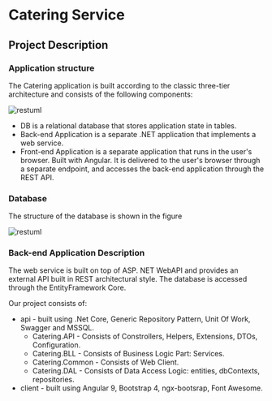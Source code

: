 # Catering Service

## Project Description

### Application structure

The Catering application is built according to the classic three-tier architecture and consists of the following components:

![restuml](https://user-images.githubusercontent.com/84620072/136130715-6a3eb029-8f82-4e29-bb58-39ddfe121571.png)

- DB is a relational database that stores application state in tables.
- Back-end Application is a separate .NET application that implements a web service.
- Front-end Application is a separate application that runs in the user's browser. Built with Angular. It is delivered to the user's browser through a separate endpoint, and accesses the back-end application through the REST API.

### Database

The structure of the database is shown in the figure

![restuml](https://user-images.githubusercontent.com/84620072/136130715-6a3eb029-8f82-4e29-bb58-39ddfe121571.png)

### Back-end Application Description

The web service is built on top of ASP. NET WebAPI and provides an external API built in REST architectural style. The database is accessed through the EntityFramework Core.

Our project consists of:

- api - built using .Net Core, Generic Repository Pattern, Unit Of Work, Swagger and MSSQL.
  - Catering.API - Consists of Constrollers, Helpers, Extensions, DTOs, Configuration.
  - Catering.BLL - Consists of Business Logic Part: Services.
  - Catering.Common - Consists of Web Client.
  - Catering.DAL - Consists of Data Access Logic: entities, dbContexts, repositories.
- client - built using Angular 9, Bootstrap 4, ngx-bootsrap, Font Awesome.
